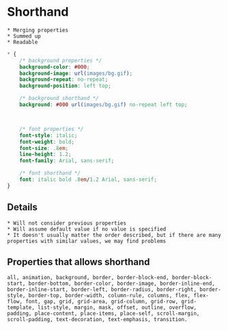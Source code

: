 # Shorthand 

    * Merging properties
    * Summed up 
    * Readable


```CSS
* {
    /* background properties */
    background-color: #000; 
    background-image: url(images/bg.gif);
    background-repeat: no-repeat;
    background-position: left top;

    /* background shorthand */
    background: #000 url(images/bg.gif) no-repeat left top;



    /* font properties */
    font-style: italic;
    font-weight: bold;
    font-size: .8em; 
    line-height: 1.2;
    font-family: Arial, sans-serif;

    /* font shorthand */
    font: italic bold .8em/1.2 Arial, sans-serif;
}
```


## Details

    * Will not consider previous properties 
    * Will assume default value if no value is specified 
    * It doesn't usually matter the order described, but if there are many properties with similar values, we may find problems


## Properties that allows shorthand  

    all, animation, background, border, border-block-end, border-block-start, border-bottom, border-color, border-image, border-inline-end, border-inline-start, border-left, border-radius, border-right, border-style, border-top, border-width, column-rule, columns, flex, flex-flow, font, gap, grid, grid-area, grid-column, grid-row, grid-template, list-style, margin, mask, offset, outline, overflow, padding, place-content, place-items, place-self, scroll-margin, scroll-padding, text-decoration, text-emphasis, transition.
